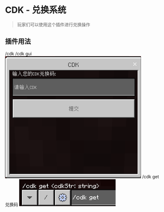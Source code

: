 # CDK - 兑换系统

> 玩家们可以使用这个插件进行兑换操作

## 插件用法

/cdk
/cdk gui
![alt text](/Image/10.png)
/cdk get 兑换码
![alt text](/Image/10-2.png)
